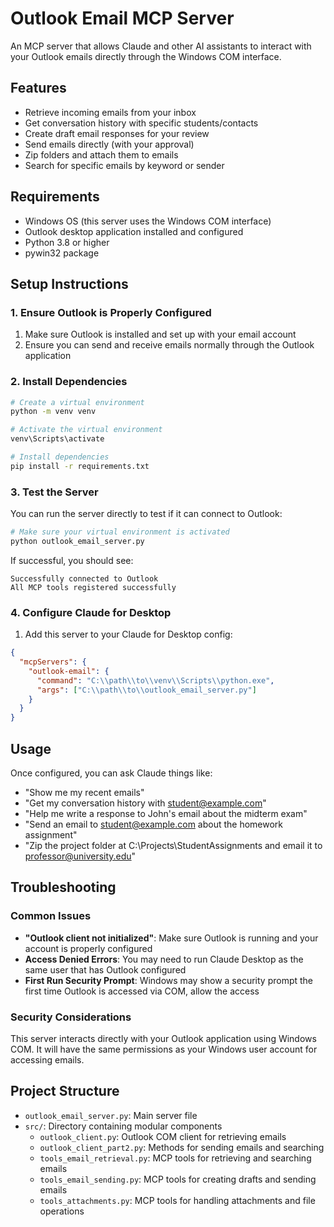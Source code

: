 # Outlook Email MCP Server

An MCP server that allows Claude and other AI assistants to interact with your Outlook emails directly through the Windows COM interface.

## Features

- Retrieve incoming emails from your inbox
- Get conversation history with specific students/contacts
- Create draft email responses for your review
- Send emails directly (with your approval)
- Zip folders and attach them to emails
- Search for specific emails by keyword or sender

## Requirements

- Windows OS (this server uses the Windows COM interface)
- Outlook desktop application installed and configured
- Python 3.8 or higher
- pywin32 package

## Setup Instructions

### 1. Ensure Outlook is Properly Configured

1. Make sure Outlook is installed and set up with your email account
2. Ensure you can send and receive emails normally through the Outlook application

### 2. Install Dependencies

```bash
# Create a virtual environment
python -m venv venv

# Activate the virtual environment
venv\Scripts\activate

# Install dependencies
pip install -r requirements.txt
```

### 3. Test the Server

You can run the server directly to test if it can connect to Outlook:

```bash
# Make sure your virtual environment is activated
python outlook_email_server.py
```

If successful, you should see:
```
Successfully connected to Outlook
All MCP tools registered successfully
```

### 4. Configure Claude for Desktop

1. Add this server to your Claude for Desktop config:

```json
{
  "mcpServers": {
    "outlook-email": {
      "command": "C:\\path\\to\\venv\\Scripts\\python.exe",
      "args": ["C:\\path\\to\\outlook_email_server.py"]
    }
  }
}
```

## Usage

Once configured, you can ask Claude things like:

- "Show me my recent emails"
- "Get my conversation history with student@example.com"
- "Help me write a response to John's email about the midterm exam"
- "Send an email to student@example.com about the homework assignment"
- "Zip the project folder at C:\Projects\StudentAssignments and email it to professor@university.edu"

## Troubleshooting

### Common Issues

- **"Outlook client not initialized"**: Make sure Outlook is running and your account is properly configured
- **Access Denied Errors**: You may need to run Claude Desktop as the same user that has Outlook configured
- **First Run Security Prompt**: Windows may show a security prompt the first time Outlook is accessed via COM, allow the access

### Security Considerations

This server interacts directly with your Outlook application using Windows COM. It will have the same permissions as your Windows user account for accessing emails.

## Project Structure

- `outlook_email_server.py`: Main server file
- `src/`: Directory containing modular components
  - `outlook_client.py`: Outlook COM client for retrieving emails
  - `outlook_client_part2.py`: Methods for sending emails and searching
  - `tools_email_retrieval.py`: MCP tools for retrieving and searching emails
  - `tools_email_sending.py`: MCP tools for creating drafts and sending emails
  - `tools_attachments.py`: MCP tools for handling attachments and file operations
